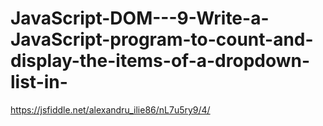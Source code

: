 # JavaScript-DOM---9-Write-a-JavaScript-program-to-count-and-display-the-items-of-a-dropdown-list-in-
https://jsfiddle.net/alexandru_ilie86/nL7u5ry9/4/
